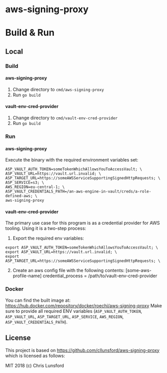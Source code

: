 aws-signing-proxy
=================

# Build & Run

## Local

### Build

#### aws-signing-proxy

1. Change directory to `cmd/aws-signing-proxy`
2. Run `go build`

#### vault-env-cred-provider
1. Change directory to `cmd/vault-env-cred-provider`
2. Run `go build`

### Run

#### aws-signing-proxy

Execute the binary with the required environment variables set:
```
ASP_VAULT_AUTH_TOKEN=someTokenWhichAllowsYouToAccessVault; \
ASP_VAULT_URL=https://vault.url.invalid; \
ASP_TARGET_URL=https://someAWSServiceSupportingSignedHttpRequests; \
ASP_SERVICE=s3; \
AWS_REGION=eu-central-1; \
ASP_VAULT_CREDENTIALS_PATH=/an-aws-engine-in-vault/creds/a-role-defined-aws; \
aws-signing-proxy
```

#### vault-env-cred-provider

The primary use case for this program is as a credential provider for AWS tooling. Using it is a two-step process:

1. Export the required env variables:
```
export ASP_VAULT_AUTH_TOKEN=someTokenWhichAllowsYouToAccessVault; \
export ASP_VAULT_URL=https://vault.url.invalid; \
export ASP_TARGET_URL=https://someAWSServiceSupportingSignedHttpRequests; \
```
2. Create an aws config file with the following contents:
[some-aws-profile-name]
credential_process = /path/to/vault-env-cred-provider

### Docker
You can find the built image at: https://hub.docker.com/repository/docker/roechi/aws-signing-proxy
Make sure to provide all required ENV variables (`ASP_VAULT_AUTH_TOKEN`, `ASP_VAULT_URL`, `ASP_TARGET_URL`, `ASP_SERVICE`, `AWS_REGION`, `ASP_VAULT_CREDENTIALS_PATH`).

## License

This project is based on https://github.com/cllunsford/aws-signing-proxy which is licensed as follows:

MIT 2018 (c) Chris Lunsford 

